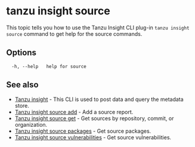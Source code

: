 # tanzu insight source

This topic tells you how to use the Tanzu Insight CLI plug-in
`tanzu insight source` command to get help for the source commands.

## <a id='curltopost'></a>Options

```console
  -h, --help   help for source
```

## <a id='see-also'></a>See also

* [Tanzu insight](insight.md)	 - This CLI is used to post data and query the metadata store.
* [Tanzu insight source add](insight-source-add.md)	 - Add a source report.
* [Tanzu insight source get](insight-source-get.md)	 - Get sources by repository, commit, or organization.
* [Tanzu insight source packages](insight-source-packages.md)	 - Get source packages.
* [Tanzu insight source vulnerabilities](insight-source-vulnerabilities.md)	 - Get source vulnerabilities.
